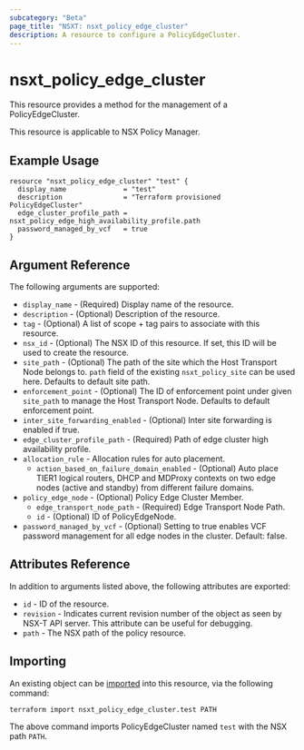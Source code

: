 ```yaml
---
subcategory: "Beta"
page_title: "NSXT: nsxt_policy_edge_cluster"
description: A resource to configure a PolicyEdgeCluster.
---
```


# nsxt_policy_edge_cluster

This resource provides a method for the management of a PolicyEdgeCluster.

This resource is applicable to NSX Policy Manager.

## Example Usage

```hcl
resource "nsxt_policy_edge_cluster" "test" {
  display_name              = "test"
  description               = "Terraform provisioned PolicyEdgeCluster"
  edge_cluster_profile_path = nsxt_policy_edge_high_availability_profile.path
  password_managed_by_vcf   = true
}
```

## Argument Reference

The following arguments are supported:

* `display_name` - (Required) Display name of the resource.
* `description` - (Optional) Description of the resource.
* `tag` - (Optional) A list of scope + tag pairs to associate with this resource.
* `nsx_id` - (Optional) The NSX ID of this resource. If set, this ID will be used to create the resource.
* `site_path` - (Optional) The path of the site which the Host Transport Node belongs to. `path` field of the existing `nsxt_policy_site` can be used here. Defaults to default site path.
* `enforcement_point` - (Optional) The ID of enforcement point under given `site_path` to manage the Host Transport Node. Defaults to default enforcement point.
* `inter_site_forwarding_enabled` - (Optional) Inter site forwarding is enabled if true.
* `edge_cluster_profile_path` - (Required) Path of edge cluster high availability profile.
* `allocation_rule` - Allocation rules for auto placement.
  * `action_based_on_failure_domain_enabled` - (Optional) Auto place TIER1 logical routers, DHCP and MDProxy contexts on two edge nodes (active and standby) from different failure domains.
* `policy_edge_node` - (Optional) Policy Edge Cluster Member.
  * `edge_transport_node_path` - (Required) Edge Transport Node Path.
  * `id` - (Optional) ID of PolicyEdgeNode.
* `password_managed_by_vcf` - (Optional) Setting to true enables VCF password management for all edge nodes in the cluster. Default: false.

## Attributes Reference

In addition to arguments listed above, the following attributes are exported:

* `id` - ID of the resource.
* `revision` - Indicates current revision number of the object as seen by NSX-T API server. This attribute can be useful for debugging.
* `path` - The NSX path of the policy resource.

## Importing

An existing object can be [imported][docs-import] into this resource, via the following command:

[docs-import]: https://developer.hashicorp.com/terraform/cli/import

```shell
terraform import nsxt_policy_edge_cluster.test PATH
```

The above command imports PolicyEdgeCluster named `test` with the NSX path `PATH`.
